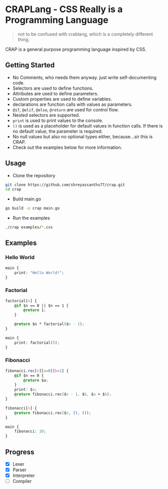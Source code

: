 # CRAPLang - CSS Really is a Programming Language
> not to be confused with crablang, which is a completely different thing.

CRAP is a general purpose programming language inspired by CSS.

## Getting Started
- No Comments, who needs them anyway. just write self-documenting code.
- Selectors are used to define functions.
- Attributes are used to define parameters.
- Custom properties are used to define variables.
- declarations are function calls with values as parameters.
- `@if`, `@elif`, `@else`, `@return` are used for control flow.
- Nested selectors are supported.
- `print` is used to print values to the console.
- `()` is used as a placeholder for default values in function calls.
If there is no default value, the parameter is required.
- No null values but also no optional types either, because...sir this is CRAP.
- Check out the examples below for more information.

## Usage
- Clone the repository
```bash
git clone https://github.com/shreyassanthu77/crap.git
cd crap
```
- Build main.go
```bash
go build -o crap main.go
```

- Run the examples
```bash
./crap examples/*.css
```

## Examples

### Hello World
```css
main {
    print: "Hello World!";
}
```

### Factorial
```css
factorial[n] {
    @if $n == 0 || $n == 1 {
        @return 1;
    }

    @return $n * factorial($n - 1);
}

main {
    print: factorial(5);
}
```

### Fibonacci
```css
fibonacci.rec[n][a=0][b=1] {
	@if $n == 0 {
		@return $a;
	}
	print: $a;
	@return fibonacci.rec($n - 1, $b, $a + $b);
}

fibonacci[n] {
	@return fibonacci.rec($n, (), ());
}

main {
	fibonacci: 10;
}
```
## Progress

- [x] Lexer
- [x] Parser
- [x] Interpreter
- [ ] Compiler

